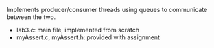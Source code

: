 Implements producer/consumer threads using queues to communicate between the two.

- lab3.c: main file, implemented from scratch
- myAssert.c, myAssert.h: provided with assignment
